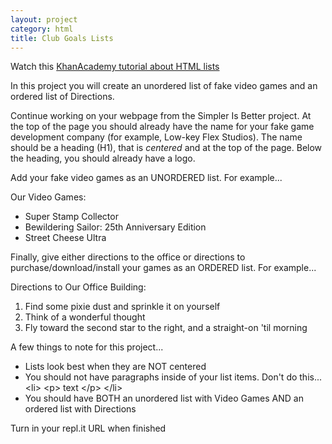 ```yaml
---
layout: project
category: html
title: Club Goals Lists
---
```


Watch this [KhanAcademy tutorial about HTML lists](https://www.khanacademy.org/computing/hour-of-code/hour-of-html/pt/html-lists)

In this project you will create an unordered list of fake video games and an ordered list of Directions.

Continue working on your webpage from the Simpler Is Better project. At the top of the page you should already have the name for your fake game development company (for example, Low-key Flex Studios). The name should be a heading (H1), that is *centered* and at the top of the page. Below the heading, you should already have a logo.

Add your fake video games as an UNORDERED list. For example...

Our Video Games:

  - Super Stamp Collector
  - Bewildering Sailor: 25th Anniversary Edition
  - Street Cheese Ultra


Finally, give either directions to the office or directions to purchase/download/install your games as an ORDERED list. For example...

Directions to Our Office Building:

  1.  Find some pixie dust and sprinkle it on yourself
  1.  Think of a wonderful thought
  1.  Fly toward the second star to the right, and a straight-on 'til morning

A few things to note for this project...

  - Lists look best when they are NOT centered
  - You should not have paragraphs inside of your list items. Don't do this... &lt;li> &lt;p> text &lt;/p> &lt;/li>
  - You should have BOTH an unordered list with Video Games AND an ordered list with Directions

Turn in your repl.it URL when finished
